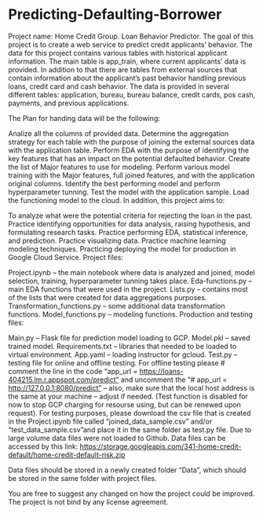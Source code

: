 # Predicting-Defaulting-Borrower

Project name: Home Credit Group. Loan Behavior Predictor. The goal of this project is to create a web service to predict credit applicants’ behavior. The data for this project contains various tables with historical applicant information. The main table is app_train, where current applicants’ data is provided. In addition to that there are tables from external sources that contain information about the applicant’s past behavior handling previous loans, credit card and cash behavior. The data is provided in several different tables: application, bureau, bureau balance, credit cards, pos cash, payments, and previous applications.

The Plan for handing data will be the following:

Analize all the columns of provided data.
Determine the aggregation strategy for each table with the purpose of joining the external sources data with the application table.
Perform EDA with the purpose of identifying the key features that has an impact on the potential defaulted behavior.
Create the list of Major features to use for modeling.
Perform various model training with the Major features, full joined features, and with the application original columns.
Identify the best performing model and perform hyperparameter tunning.
Test the model with the application sample.
Load the functioning model to the cloud.
In addition, this project aims to:

To analyze what were the potential criteria for rejecting the loan in the past.
Practice identifying opportunities for data analysis, raising hypothesis, and formulating research tasks.
Practice performing EDA, statistical inference, and prediction.
Practice visualizing data.
Practice machine learning modeling techniques.
Practicing deploying the model for production in Google Cloud Service.
Project files:

Project.ipynb – the main notebook where data is analyzed and joined, model selection, training, hyperparameter tunning takes place.
Eda-functions.py – main EDA functions that were used in the project.
Lists.py – contains most of the lists that were created for data aggregations purposes.
Transformation_functions.py – some additional data transformation functions.
Model_functions.py – modeling functions.
Production and testing files:

Main.py – Flask file for prediction model loading to GCP.
Model.pkl – saved trained model.
Requirements.txt – libraries that needed to be loaded to virtual environment.
App.yaml – loading instructor for gcloud.
Test.py – testing file for online and offline testing. For offline testing please # comment the line in the code “app_url = https://loans-404215.lm.r.appspot.com/predict” and uncomment the “# app_url = http://127.0.0.1:8080/predict” – also, make sure that the local host address is the same at your machine – adjust if needed. (Test function is disabled for now to stop GCP charging for resourse using, but can be renewed upon request).
For testing purposes, please download the csv file that is created in the Project.ipynb file called “joined_data_sample.csv” and/or “test_data_sample.csv”and place it in the same folder as test.py file.
Due to large volume data files were not loaded to Github. Data files can be accessed by this link: https://storage.googleapis.com/341-home-credit-default/home-credit-default-risk.zip

Data files should be stored in a newly created folder “Data”, which should be stored in the same folder with project files.

You are free to suggest any changed on how the project could be improved. The project is not bind by any license agreement.
